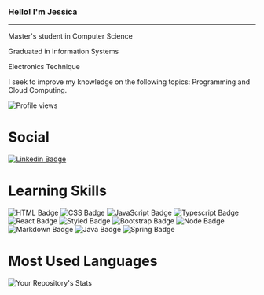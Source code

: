 ### Hello! I'm Jessica
-----

Master's student in Computer Science 

Graduated in Information Systems

Electronics Technique

I seek to improve my knowledge on the following topics: Programming and Cloud Computing.

![Profile views](https://komarev.com/ghpvc/?username=jessicacosta07&color=green)

# Social
[![Linkedin Badge](https://img.shields.io/badge/LinkedIn-0077B5?style=for-the-badge&logo=linkedin&logoColor=white:https://www.linkedin.com/in/jessicosta94/)](https://www.linkedin.com/in/jessicosta94/)

# Learning Skills
![HTML Badge](https://img.shields.io/badge/HTML5-E34F26?style=for-the-badge&logo=html5&logoColor=white)
![CSS Badge](https://img.shields.io/badge/CSS3-1572B6?style=for-the-badge&logo=css3&logoColor=white)
![JavaScript Badge](https://img.shields.io/badge/JavaScript-F7DF1E?style=for-the-badge&logo=javascript&logoColor=black)
![Typescript Badge](https://img.shields.io/badge/TypeScript-007ACC?style=for-the-badge&logo=typescript&logoColor=white)
![React Badge](https://img.shields.io/badge/React-20232A?style=for-the-badge&logo=react&logoColor=61DAFB)
![Styled Badge](https://img.shields.io/badge/styled--components-DB7093?style=for-the-badge&logo=styled-components&logoColor=white)
![Bootstrap Badge](https://img.shields.io/badge/Bootstrap-563D7C?style=for-the-badge&logo=bootstrap&logoColor=white)
![Node Badge](https://img.shields.io/badge/Node.js-43853D?style=for-the-badge&logo=node.js&logoColor=white)
![Markdown Badge](https://img.shields.io/badge/Markdown-000000?style=for-the-badge&logo=markdown&logoColor=white)
![Java Badge](https://img.shields.io/badge/Java-ED8B00?style=for-the-badge&logo=java&logoColor=white)
![Spring Badge](https://img.shields.io/badge/Spring-6DB33F?style=for-the-badge&logo=spring&logoColor=white)

# Most Used Languages
![Your Repository's Stats](https://github-readme-stats.vercel.app/api/top-langs/?username=jessicacosta07&theme=blue-green)


